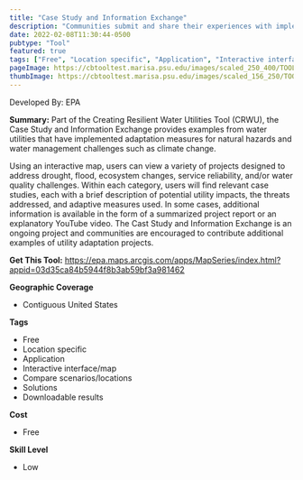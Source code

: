 ```yaml
---
title: "Case Study and Information Exchange"
description: "Communities submit and share their experiences with implementing climate adaptation measures."
date: 2022-02-08T11:30:44-0500
pubtype: "Tool"
featured: true
tags: ["Free", "Location specific", "Application", "Interactive interface/map", "Compare scenarios/locations", "Solutions", "Downloadable results"]
pageImage: https://cbtooltest.marisa.psu.edu/images/scaled_250_400/TOOLID_8.2_ScreenCapture-1.png
thumbImage: https://cbtooltest.marisa.psu.edu/images/scaled_156_250/TOOLID_8.2_ScreenCapture-1.png
---
```

Developed By: EPA

**Summary:** Part of the Creating Resilient Water Utilities Tool (CRWU), the Case Study and Information Exchange provides examples from water utilities that have implemented adaptation measures for natural hazards and water management challenges such as climate change. 

Using an interactive map, users can view a variety of projects designed to address drought, flood, ecosystem changes, service reliability, and/or water quality challenges. Within each category, users will find relevant case studies, each with a brief description of potential utility impacts, the threats addressed, and adaptive measures used. In some cases, additional information is available in the form of a summarized project report or an explanatory YouTube video. The Cast Study and Information Exchange is an ongoing project and communities are encouraged to contribute additional examples of utility adaptation projects.

__**Get This Tool:**__ https://epa.maps.arcgis.com/apps/MapSeries/index.html?appid=03d35ca84b5944f8b3ab59bf3a981462

__**Geographic Coverage**__
- Contiguous United States

__**Tags**__
-  Free
-  Location specific
-  Application
-  Interactive interface/map
-  Compare scenarios/locations
-  Solutions
-  Downloadable results

__**Cost**__
- Free

__**Skill Level**__
- Low
